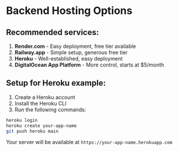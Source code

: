 # Backend Hosting Options

## Recommended services:
1. **Render.com** - Easy deployment, free tier available
2. **Railway.app** - Simple setup, generous free tier
3. **Heroku** - Well-established, easy deployment
4. **DigitalOcean App Platform** - More control, starts at $5/month

## Setup for Heroku example:
1. Create a Heroku account
2. Install the Heroku CLI
3. Run the following commands:

```bash
heroku login
heroku create your-app-name
git push heroku main
```

Your server will be available at `https://your-app-name.herokuapp.com`
